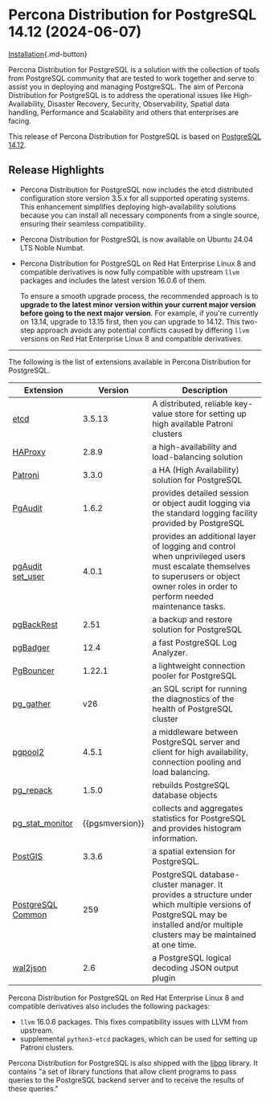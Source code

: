 # Percona Distribution for PostgreSQL 14.12 (2024-06-07)

[Installation](installing.md){.md-button}

Percona Distribution for PostgreSQL is a solution with the collection of tools from PostgreSQL community that are tested to work together and serve to assist you in deploying and managing PostgreSQL. The aim of Percona Distribution for PostgreSQL is to address the operational issues like High-Availability, Disaster Recovery, Security, Observability, Spatial data handling, Performance and Scalability and others that enterprises are facing.


This release of Percona Distribution for PostgreSQL is based on [PostgreSQL 14.12](https://www.postgresql.org/docs/14/release-14-12.html). 

## Release Highlights

* Percona Distribution for PostgreSQL now includes the etcd distributed configuration store version 3.5.x for all supported operating systems. This enhancement simplifies deploying high-availability solutions because you can install all necessary components from a single source, ensuring their seamless compatibility.
* Percona Distribution for PostgreSQL is now available on Ubuntu 24.04 LTS Noble Numbat.
* Percona Distribution for PostgreSQL on Red Hat Enterprise Linux 8 and compatible derivatives is now fully compatible with upstream `llvm` packages and includes the latest version 16.0.6 of them. 

    To ensure a smooth upgrade process, the recommended approach is to  **upgrade to the latest minor version within your current major version before going to the next major version**. For example, if you're currently on 13.14, upgrade to 13.15 first, then you can upgrade to 14.12. This two-step approach avoids any potential conflicts caused by differing `llvm` versions on Red Hat Enterprise Linux 8 and compatible derivatives.


------------------------------------------------------------------------------

The following is the list of extensions available in Percona Distribution for PostgreSQL.

| Extension           | Version        | Description                  |
| ------------------- | -------------- | ---------------------------- |
| [etcd](https://etcd.io/)| 3.5.13 | A distributed, reliable key-value store for setting up high available Patroni clusters |
|[HAProxy](https://www.haproxy.org/) | 2.8.9 | a high-availability and load-balancing solution |
| [Patroni](https://patroni.readthedocs.io/en/latest/) | 3.3.0 | a HA (High Availability) solution for PostgreSQL |
| [PgAudit](https://www.pgaudit.org/)             | 1.6.2   | provides detailed session or object audit logging via the standard logging facility provided by PostgreSQL                |
| [pgAudit set_user](https://github.com/pgaudit/set_user)| 4.0.1 | provides an additional layer of logging and control when unprivileged users must escalate themselves to superusers or object owner roles in order to perform needed maintenance tasks.|
| [pgBackRest](https://pgbackrest.org/)           | 2.51    | a backup and restore solution for PostgreSQL       |
|[pgBadger](https://github.com/darold/pgbadger)   | 12.4     | a fast PostgreSQL Log Analyzer.|
|[PgBouncer](https://www.pgbouncer.org/)          |1.22.1    | a lightweight connection pooler for PostgreSQL|
| [pg_gather](https://github.com/jobinau/pg_gather)| v26     | an SQL script for running the diagnostics of the health of PostgreSQL cluster |
| [pgpool2](https://git.postgresql.org/gitweb/?p=pgpool2.git;a=summary) | 4.5.1 | a middleware between PostgreSQL server and client for high availability, connection pooling and load balancing.|
| [pg_repack](https://github.com/reorg/pg_repack) | 1.5.0   | rebuilds PostgreSQL database objects           |
| [pg_stat_monitor](https://github.com/percona/pg_stat_monitor)|{{pgsmversion}} | collects and aggregates statistics for PostgreSQL and provides histogram information.|
| [PostGIS](https://github.com/postgis/postgis) | 3.3.6 | a spatial extension for PostgreSQL.|
| [PostgreSQL Common](https://salsa.debian.org/postgresql/postgresql-common)| 259 | PostgreSQL database-cluster manager. It provides a structure under which multiple versions of PostgreSQL may be installed and/or multiple clusters may be maintained at one time.|
|[wal2json](https://github.com/eulerto/wal2json)  |2.6       | a PostgreSQL logical decoding JSON output plugin|


Percona Distribution for PostgreSQL on Red Hat Enterprise Linux 8 and compatible derivatives also includes the following packages:

* `llvm` 16.0.6 packages. This fixes compatibility issues with LLVM from upstream.
* supplemental `python3-etcd` packages, which can be used for setting up Patroni clusters. 
                                                      
Percona Distribution for PostgreSQL is also shipped with the [libpq](https://www.postgresql.org/docs/14/libpq.html) library. It contains "a set of
library functions that allow client programs to pass queries to the PostgreSQL
backend server and to receive the results of these queries." 
